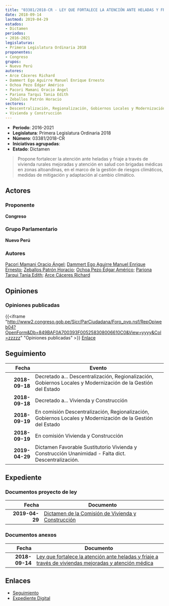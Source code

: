 ```yaml
---
title: "03381/2018-CR - LEY QUE FORTALECE LA ATENCIÓN ANTE HELADAS Y FRIAJE A TRAVÉS DE VIVIENDAS MEJORADAS Y ATENCIÓN MÉDICA"
date: 2018-09-14
lastmod: 2019-04-29
estados:
- Dictamen
periodos:
- 2016-2021
legislaturas:
- Primera Legislatura Ordinaria 2018
proponentes:
- Congreso
grupos:
- Nuevo Perú
autores:
- Arce Cáceres Richard
- Dammert Ego Aguirre Manuel Enrique Ernesto
- Ochoa Pezo Édgar Américo
- Pacori Mamani Oracio Ángel
- Pariona Tarqui Tania Edith
- Zeballos Patrón Horacio
sectores:
- Descentralización, Regionalización, Gobiernos Locales y Modernización de la Gestión del Estado
- Vivienda y Construcción
---
```

- **Periodo**: 2016-2021
- **Legislatura**: Primera Legislatura Ordinaria 2018
- **Número**: 03381/2018-CR
- **Iniciativas agrupadas**: 
- **Estado**: Dictamen

> Propone fortalecer la atención ante heladas y friaje a través de vivienda rurales mejoradas y atención en salud con brigadas médicas en zonas altoandinas, en el marco de la gestión de riesgos climáticos, medidas de mitigación y adaptación al cambio climático.


## Actores

### Proponente

**Congreso**

### Grupo Parlamentario

**Nuevo Perú**

### Autores

[Pacori Mamani Oracio Ángel](mailto:mailto:opacori@congreso.gob.pe); [Dammert Ego Aguirre Manuel Enrique Ernesto](mailto:mailto:mdammert@congreso.gob.pe); [Zeballos Patrón Horacio](mailto:mailto:hzeballos@congreso.gob.pe); [Ochoa Pezo Édgar Américo](mailto:mailto:eochoa@congreso.gob.pe); [Pariona Tarqui Tania Edith](mailto:mailto:tpariona@congreso.gob.pe); [Arce Cáceres Richard](mailto:mailto:rarce@congreso.gob.pe)

## Opiniones

### Opiniones publicadas

{{<iframe "http://www2.congreso.gob.pe/Sicr/ParCiudadana/Foro_pvp.nsf/RepOpiweb04?OpenForm&Db=849BAF0A700393F005258308006610C0&View=yyyy&Col=zzzzz" "Opiniones publicadas" >}}
[Enlace](http://www2.congreso.gob.pe/Sicr/ParCiudadana/Foro_pvp.nsf/RepOpiweb04?OpenForm&Db=849BAF0A700393F005258308006610C0&View=yyyy&Col=zzzzz)


## Seguimiento

| Fecha | Evento |
|------:|--------|
| **2018-09-18** | Decretado a... Descentralización, Regionalización, Gobiernos Locales y Modernización de la Gestión del Estado |
| **2018-09-18** | Decretado a... Vivienda y Construcción |
| **2018-09-19** | En comisión Descentralización, Regionalización, Gobiernos Locales y Modernización de la Gestión del Estado |
| **2018-09-19** | En comisión Vivienda y Construcción |
| **2019-04-29** | Dictamen Favorable Sustitutorio Vivienda y Construcción Unanimidad - Falta dict. Descentralización. |

## Expediente

### Documentos proyecto de ley

| Fecha | Documento |
|------:|-----------|
| **2019-04-29** | [Dictamen de la Comisión de Vivienda y Construcción](http://www.leyes.congreso.gob.pe/Documentos/2016_2021/Dictamenes/Proyectos_de_Ley/03381DC24MAY20190429.pdf) |

### Documentos anexos

| Fecha | Documento |
|------:|-----------|
| **2018-09-14** | [Ley que fortalece la atención ante heladas y friaje a través de viviendas mejoradas y atención médica](http://www.leyes.congreso.gob.pe/Documentos/2016_2021/Proyectos_de_Ley_y_de_Resoluciones_Legislativas/PL0338120180914..PDF) |

## Enlaces

- [Seguimiento](http://www2.congreso.gob.pe/Sicr/TraDocEstProc/CLProLey2016.nsf/f7fff46988ca05b1052578e100829cc7/fcdb579a2203b2e805258308007338b5?OpenDocument)
- [Expediente Digital](http://www2.congreso.gob.pe/Sicr/TraDocEstProc/Expvirt_2011.nsf/visbusqptramdoc1621/03381?opendocument)

